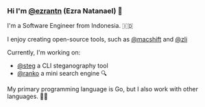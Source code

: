 ### Hi I'm [@ezrantn](https://www.linkedin.com/in/ezrantn/) (Ezra Natanael) 👋

I'm a Software Engineer from Indonesia. 🇮🇩

I enjoy creating open-source tools, such as [@macshift](https://github.com/ezrantn/macshift) and [@zli](https://github.com/ezrantn/zli)

Currently, I'm working on:
- [@steg](https://github.com/ezrantn/steg) a CLI steganography tool
- [@ranko](https://github.com/ezrantn/ranko) a mini search engine 🔍

My primary programming language is Go, but I also work with other languages. 👨‍💻
